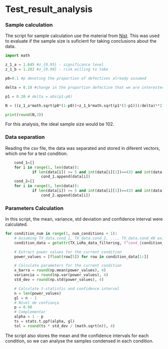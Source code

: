 # Test_result_analysis

### Sample calculation

The script for sample calculation use the material from [Nist](https://www.itl.nist.gov/div898/handbook/prc/section2/prc242.htm).
This was used to evaluate if the sample size is suficient for taking conclusions about the data.

```python
import math

z_1_a = 1.645 #z_{0.95} - significance level
z_1_b = 1.282 #z_{0.90} - risk willing to take

p0=0.1 #p denoting the proportion of defectives already assumed

delta = 0.10 #change in the proportion defective that we are interested in detecting 

p1 = 0.20 # delta = abs(p1-p0)

N = ((z_1_a*math.sqrt(p0*(1-p0))+z_1_b*math.sqrt(p1*(1-p1)))/delta)**2

print(round(N,3))
```

For this analysis, the ideal sample size would be 102.

### Data separation

Reading the csv file, the data was separated and stored in diferent vectors, which one for a test condition.

```python
    cond_1=[]
    for i in range(1, len(data)):
            if len(data[i]) >= 5 and int(data[i][1])==433 and int(data[i][2])==14 and int(data[i][3])==7 and int(data[i][4])==0:
                cond_1.append(data[i])
    cond_2=[]
    for i in range(1, len(data)):
            if len(data[i]) >= 5 and int(data[i][1])==433 and int(data[i][2])==14 and int(data[i][3])==7 and int(data[i][4])==2:
                cond_2.append(data[i])

```

### Parameters Calculation

In this script, the mean, variance, std deviation and confidence interval were calculated.
```python
for condition_num in range(1, num_conditions + 1):
    # Assuming TX_data.cond_1, TX_data.cond_2, ..., TX_data.cond_40 exist
    condition_data = getattr(TX_LoRa_data_filtering, f"cond_{condition_num}")

    # Extract power values for the current condition
    power_values = [float(row[5]) for row in condition_data[1:]]

    # Calculate parameters for the current condition
    x_barra = round(np.mean(power_values), 4)
    variancia = round(np.var(power_values), 4)
    std_dev = round(np.std(power_values), 4)

    # Calculate t-statistic and confidence interval
    n = len(power_values)
    gl = n - 1
    # Nível de confiança
    p = 0.90
    # Complementar
    alpha = 1 - p
    ts = stats.t.ppf(alpha, gl)
    tol = round(ts * std_dev / (math.sqrt(n)), 4)
```
The script also stores the mean and the confidence intervals for each condition, so we can analyse the samples condensed in each condition.


